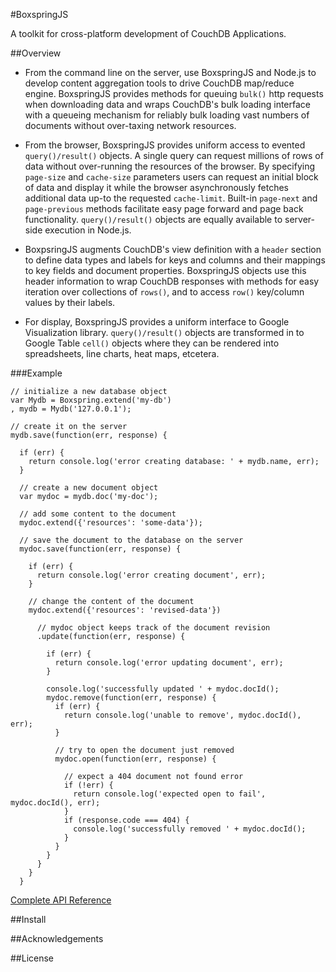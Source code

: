 #BoxspringJS

A toolkit for cross-platform development of CouchDB Applications.

##Overview

* From the command line on the server, use BoxspringJS and Node.js to develop content aggregation tools to drive CouchDB map/reduce engine. BoxspringJS provides methods for queuing `bulk()` http requests when downloading data and wraps CouchDB's bulk loading interface with a queueing mechanism for reliably bulk loading vast numbers of documents without over-taxing network resources.

* From the browser, BoxspringJS provides uniform access to evented `query()/result()` objects. A single query can request millions of rows of data without over-running the resources of the browser. By specifying <code>page-size</code> and <code>cache-size</code> parameters users can request an initial block of data and display it while the browser asynchronously fetches additional data up-to the requested `cache-limit`. Built-in <code>page-next</code> and <code>page-previous</code> methods facilitate easy page forward and page back functionality. `query()/result()` objects are
equally available to server-side execution in Node.js.

* BoxpsringJS augments CouchDB's view definition with a <code>header</code> section to define data types and labels for keys and columns and their mappings to key fields and document properties. BoxspringJS objects use this header information to wrap CouchDB responses with methods for easy iteration over collections of `rows()`, and to access `row()` key/column values by their labels.

* For display, BoxspringJS provides a uniform interface to Google Visualization library. `query()/result()` objects are transformed in to Google Table `cell()` objects where they can be rendered into spreadsheets, line charts, heat maps, etcetera.

###Example

    // initialize a new database object
    var Mydb = Boxspring.extend('my-db')
	, mydb = Mydb('127.0.0.1');
    
    // create it on the server
    mydb.save(function(err, response) {
    
      if (err) {
        return console.log('error creating database: ' + mydb.name, err);
      }
      
      // create a new document object
      var mydoc = mydb.doc('my-doc');
      
      // add some content to the document
      mydoc.extend({'resources': 'some-data'});
      
      // save the document to the database on the server
      mydoc.save(function(err, response) {
      
        if (err) {
          return console.log('error creating document', err);
        }
        
        // change the content of the document
        mydoc.extend({'resources': 'revised-data'})
        
          // mydoc object keeps track of the document revision
          .update(function(err, response) {
            
            if (err) {
              return console.log('error updating document', err);
            }
            
            console.log('successfully updated ' + mydoc.docId();
            mydoc.remove(function(err, response) {
              if (err) {
                return console.log('unable to remove', mydoc.docId(), err);
              }
                
              // try to open the document just removed
              mydoc.open(function(err, response) {
              
                // expect a 404 document not found error
                if (!err) {
                  return console.log('expected open to fail', mydoc.docId(), err);
                }
                if (response.code === 404) {
                  console.log('successfully removed ' + mydoc.docId();
                }
              } 
            }
          }
        }
      }
      
[Complete API Reference](API.md)

##Install

##Acknowledgements

##License


        
     


    
